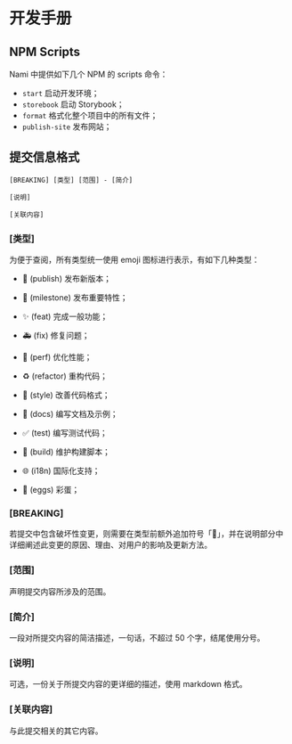 # 开发手册

## NPM Scripts

Nami 中提供如下几个 NPM 的 scripts 命令：

-   `start` 启动开发环境；
-   `storebook` 启动 Storybook；
-   `format` 格式化整个项目中的所有文件；
-   `publish-site` 发布网站；

## 提交信息格式

```
[BREAKING] [类型] [范围] - [简介]

[说明]

[关联内容]
```

### [类型]

为便于查阅，所有类型统一使用 emoji 图标进行表示，有如下几种类型：

-   🔖 (publish) 发布新版本；

-   🎉 (milestone) 发布重要特性；
-   ✨ (feat) 完成一般功能；
-   🚑 (fix) 修复问题；

-   🚀 (perf) 优化性能；
-   ♻️ (refactor) 重构代码；
-   🎨 (style) 改善代码格式；

-   📝 (docs) 编写文档及示例；
-   ✅ (test) 编写测试代码；
-   👷 (build) 维护构建脚本；

-   🌐 (i18n) 国际化支持；
-   🎃 (eggs) 彩蛋；

### [BREAKING]

若提交中包含破坏性变更，则需要在类型前额外追加符号「🚨」，并在说明部分中详细阐述此变更的原因、理由、对用户的影响及更新方法。

### [范围]

声明提交内容所涉及的范围。

### [简介]

一段对所提交内容的简洁描述，一句话，不超过 50 个字，结尾使用分号。

### [说明]

可选，一份关于所提交内容的更详细的描述，使用 markdown 格式。

### [关联内容]

与此提交相关的其它内容。
